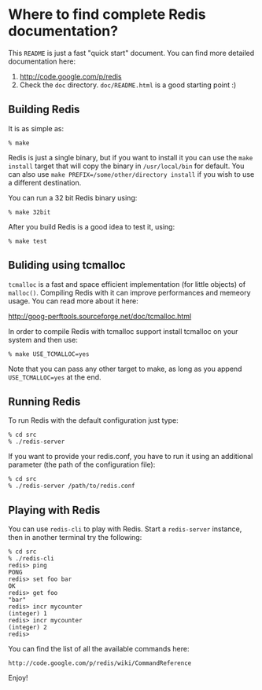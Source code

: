 Where to find complete Redis documentation?
===========================================

This `README` is just a fast "quick start" document. You can find more detailed
documentation here:

1. http://code.google.com/p/redis
2. Check the `doc` directory. `doc/README.html` is a good starting point :)

Building Redis
--------------

It is as simple as:

    % make

Redis is just a single binary, but if you want to install it you can use
the `make install` target that will copy the binary in `/usr/local/bin`
for default. You can also use `make PREFIX=/some/other/directory install`
if you wish to use a different destination.

You can run a 32 bit Redis binary using:

    % make 32bit

After you build Redis is a good idea to test it, using:

    % make test

Buliding using tcmalloc
-----------------------

`tcmalloc` is a fast and space efficient implementation (for little objects)
of `malloc()`. Compiling Redis with it can improve performances and memeory
usage. You can read more about it here:

http://goog-perftools.sourceforge.net/doc/tcmalloc.html

In order to compile Redis with tcmalloc support install tcmalloc on your system
and then use:

    % make USE_TCMALLOC=yes

Note that you can pass any other target to make, as long as you append
`USE_TCMALLOC=yes` at the end.

Running Redis
-------------

To run Redis with the default configuration just type:

    % cd src
    % ./redis-server

If you want to provide your redis.conf, you have to run it using an additional
parameter (the path of the configuration file):

    % cd src
    % ./redis-server /path/to/redis.conf

Playing with Redis
------------------

You can use `redis-cli` to play with Redis. Start a `redis-server` instance,
then in another terminal try the following:

    % cd src
    % ./redis-cli
    redis> ping
    PONG
    redis> set foo bar
    OK
    redis> get foo
    "bar"
    redis> incr mycounter
    (integer) 1
    redis> incr mycounter
    (integer) 2
    redis>

You can find the list of all the available commands here:

    http://code.google.com/p/redis/wiki/CommandReference

Enjoy!
